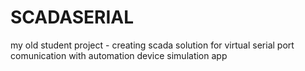 # SCADASERIAL
my old student project - creating scada solution for virtual serial port comunication with automation device simulation app
